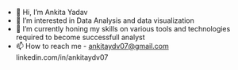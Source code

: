 - 👋 Hi, I’m Ankita Yadav
- 👀 I’m interested in Data Analysis and data visualization 
- 🌱 I’m currently honing my skills on various tools and technologies required to become successfull analyst
- 📫 How to reach me - ankitaydv07@gmail.com    linkedin.com/in/ankitaydv07

<!---
ankitaydv14/ankitaydv14 is a ✨ special ✨ repository because its `README.md` (this file) appears on your GitHub profile.
You can click the Preview link to take a look at your changes.
--->
